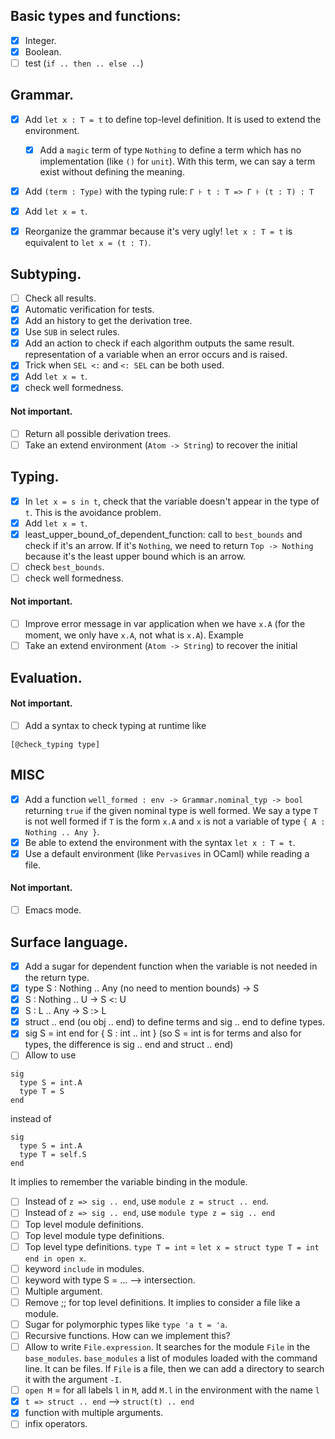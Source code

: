 ## Basic types and functions:

- [x] Integer.
- [x] Boolean.
- [ ] test (`if .. then .. else ..`)

## Grammar.

- [x] Add `let x : T = t` to define top-level definition. It is used to extend
  the environment.
  - [x] Add a `magic` term of type `Nothing` to define a term which has no
    implementation (like `()` for `unit`). With this term, we can say a term
    exist without defining the meaning.
- [x] Add `(term : Type)` with the typing rule: `Γ ⊦ t : T => Γ ⊦ (t : T) : T`
- [x] Add `let x = t`.

- [x] Reorganize the grammar because it's very ugly! `let x : T = t` is
  equivalent to `let x = (t : T)`.

## Subtyping.

- [ ] Check all results.
- [x] Automatic verification for tests.
- [x] Add an history to get the derivation tree.
- [x] Use `SUB` in select rules.
- [x] Add an action to check if each algorithm outputs the same result.
  representation of a variable when an error occurs and is raised.
- [x] Trick when `SEL <:` and `<: SEL` can be both used.
- [x] Add `let x = t`.
- [x] check well formedness.

#### Not important.

- [ ] Return all possible derivation trees.
- [ ] Take an extend environment (`Atom -> String`) to recover the initial

## Typing.

- [x] In `let x = s in t`, check that the variable doesn't appear in the type of
  `t`. This is the avoidance problem.
- [x] Add `let x = t`.
- [x] least_upper_bound_of_dependent_function: call to `best_bounds` and check if it's an
  arrow. If it's `Nothing`, we need to return `Top -> Nothing` because it's the
  least upper bound which is an arrow.
- [ ] check `best_bounds`.
- [ ] check well formedness.

#### Not important.

- [ ] Improve error message in var application when we have `x.A` (for the moment, we only have `x.A`, not what is `x.A`). Example
- [ ] Take an extend environment (`Atom -> String`) to recover the initial

## Evaluation.

#### Not important.

- [ ] Add a syntax to check typing at runtime like 
```
[@check_typing type]
```

## MISC

- [x] Add a function `well_formed : env -> Grammar.nominal_typ -> bool`
  returning `true` if the given nominal type is well formed. We say a type `T` is
  not well formed if `T` is the form `x.A` and `x` is not a variable of type `{ A :
  Nothing .. Any }`.
- [x] Be able to extend the environment with the syntax `let x : T = t`.
- [x] Use a default environment (like `Pervasives` in OCaml) while reading a file.

#### Not important.

- [ ] Emacs mode.

## Surface language.

- [x] Add a sugar for dependent function when the variable is not
  needed in the return type.
- [x] type S : Nothing .. Any (no need to mention bounds) -> S
- [x] S : Nothing .. U -> S <: U
- [x] S : L .. Any -> S :> L
- [x] struct .. end (ou obj .. end) to define terms and sig .. end to define types.
- [x] sig S = int end for { S : int .. int } (so S = int is for terms and also for types, the difference is sig .. end and struct .. end)
- [ ] Allow to use
```
sig
  type S = int.A
  type T = S
end
```
instead of 
```
sig
  type S = int.A
  type T = self.S
end
```
It implies to remember the variable binding in the module.
- [ ] Instead of `z => sig .. end`, use `module z = struct .. end`.
- [ ] Instead of `z => sig .. end`, use `module type z = sig .. end`
- [ ] Top level module definitions.
- [ ] Top level module type definitions.
- [ ] Top level type definitions. `type T = int` = `let x = struct type T = int end in open x`.
- [ ] keyword `include` in modules.
- [ ] keyword with type S = ... --> intersection.
- [ ] Multiple argument.
- [ ] Remove ;; for top level definitions. It implies to consider a file like a module.
- [ ] Sugar for polymorphic types like `type 'a t = 'a`.
- [ ] Recursive functions. How can we implement this?
- [ ] Allow to write `File.expression`. It searches for the module `File` in the
  `base_modules`. `base_modules` a list of modules loaded with the command line.
  It can be files. If `File` is a file, then we can add a directory to search it
  with the argument `-I`.
- [ ] `open M` = for all labels `l` in `M`, add `M.l` in the environment with the name `l`
- [x] `t => struct .. end` --> `struct(t) .. end`
- [x] function with multiple arguments.
- [ ] infix operators.
